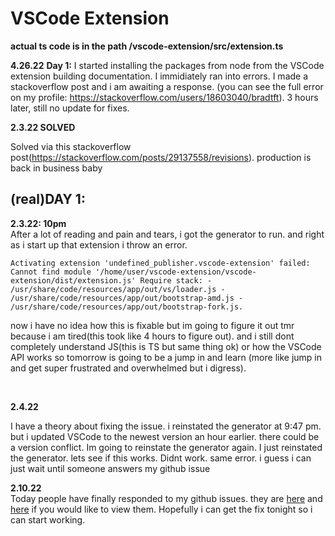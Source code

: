 # VSCode Extension

**actual ts code is in the path /vscode-extension/src/extension.ts**

**4.26.22**
**Day 1:**
I started installing the packages from node from the VSCode extension building documentation. I immidiately ran into errors. I made a stackoverflow post and i am awaiting a response. (you can see the full error on my profile: https://stackoverflow.com/users/18603040/bradtft). 3 hours later, still no update for fixes.

**2.3.22 SOLVED** <br />

Solved via this stackoverflow post(https://stackoverflow.com/posts/29137558/revisions). production is back in business baby



## (real)DAY 1:
**2.3.22: 10pm** <br />
After a lot of reading and pain and tears, i got the generator to run. and right as i start up that extension i throw an error. 

```
Activating extension 'undefined_publisher.vscode-extension' failed: Cannot find module '/home/user/vscode-extension/vscode-extension/dist/extension.js' Require stack: - /usr/share/code/resources/app/out/vs/loader.js - /usr/share/code/resources/app/out/bootstrap-amd.js - /usr/share/code/resources/app/out/bootstrap-fork.js.
```

now i have no idea how this is fixable but im going to figure it out tmr because i am tired(this took like 4 hours to figure out). and i still dont completely understand JS(this is TS but same thing ok) or how the VSCode API works so tomorrow is going to be a jump in and learn (more like jump in and get super frustrated and overwhelmed but i digress). 

<br />

**2.4.22** <br />

I have a theory about fixing the issue. i reinstated the generator at 9:47 pm. but i updated VSCode to the newest version an hour earlier. there could be a version conflict. Im going to reinstate the generator again. I just reinstated the generator. lets see if this works. Didnt work. same error. i guess i can just wait until someone answers my github issue
<br />

**2.10.22** <br />
Today people have finally responded to my github issues. they are [here](https://github.com/microsoft/vscode/issues/148932) and [here](https://github.com/microsoft/vscode-generator-code/issues/345) if you would like to view them. Hopefully i can get the fix tonight so i can start working.
